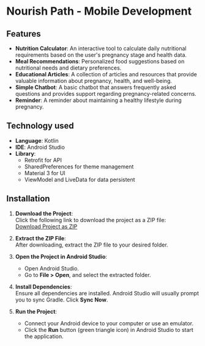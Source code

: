 # Nourish Path - Mobile Development

## Features
- **Nutrition Calculator**: An interactive tool to calculate daily nutritional requirements based on the user's pregnancy stage and health data.
- **Meal Recommendations**: Personalized food suggestions based on nutritional needs and dietary preferences.
- **Educational Articles**: A collection of articles and resources that provide valuable information about pregnancy, health, and well-being.
- **Simple Chatbot**: A basic chatbot that answers frequently asked questions and provides support regarding pregnancy-related concerns.
- **Reminder**: A reminder about maintaining a healthy lifestyle during pregnancy.

## Technology used
- **Language**: Kotlin
- **IDE**: Android Studio
- **Library**:
  - Retrofit for API
  - SharedPreferences for theme management
  - Material 3 for UI
  - ViewModel and LiveData for data persistent

## Installation
1. **Download the Project**:  
   Click the following link to download the project as a ZIP file:  
   [Download Project as ZIP](https://github.com/Ardhie1212/Nourish-Path/archive/refs/heads/main.zip)

2. **Extract the ZIP File**:  
   After downloading, extract the ZIP file to your desired folder.

3. **Open the Project in Android Studio**:  
   - Open Android Studio.  
   - Go to **File > Open**, and select the extracted folder.

4. **Install Dependencies**:  
   Ensure all dependencies are installed. Android Studio will usually prompt you to sync Gradle. Click **Sync Now**.

5. **Run the Project**:  
   - Connect your Android device to your computer or use an emulator.  
   - Click the **Run** button (green triangle icon) in Android Studio to start the application.


